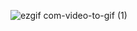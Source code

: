 ![ezgif com-video-to-gif (1)](https://github.com/AssemAyman/Mastering-Embedded-System-Online-Diploma/assets/107751300/43fccedd-c11d-4a48-a611-8d8b007824ea)
